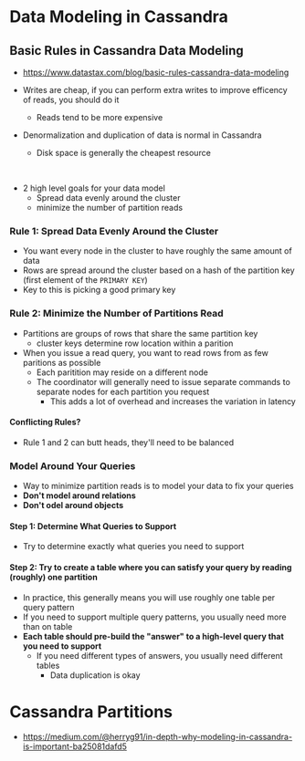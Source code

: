 # Data Modeling in Cassandra

## Basic Rules in Cassandra Data Modeling

- https://www.datastax.com/blog/basic-rules-cassandra-data-modeling

- Writes are cheap, if you can perform extra writes to improve efficency of reads, you should do it
    - Reads tend to be more expensive
- Denormalization and duplication of data is normal in Cassandra
    - Disk space is generally the cheapest resource

<br>

- 2 high level goals for your data model
    - Spread data evenly around the cluster
    - minimize the number of partition reads

### Rule 1: Spread Data Evenly Around the Cluster

- You want every node in the cluster to have roughly the same amount of data
- Rows are spread around the cluster based on a hash of the partition key (first element of the `PRIMARY KEY`)
- Key to this is picking a good primary key

### Rule 2: Minimize the Number of Partitions Read

- Partitions are groups of rows that share the same partition key
    - cluster keys determine row location within a parition
- When you issue a read query, you want to read rows from as few paritions as possible
    - Each paritition may reside on a different node
    - The coordinator will generally need to issue separate commands to separate nodes for each partition you request
        - This adds a lot of overhead and increases the variation in latency

#### Conflicting Rules?

- Rule 1 and 2 can butt heads, they'll need to be balanced

### Model Around Your Queries

- Way to minimize partition reads is to model your data to fix your queries
- **Don't model around relations**
- **Don't odel around objects**

#### Step 1: Determine What Queries to Support

- Try to determine exactly what queries you need to support

#### Step 2: Try to create a table where you can satisfy your query by reading (roughly) one partition

- In practice, this generally means you will use roughly one table per query pattern
- If you need to support multiple query patterns, you usually need more than on table
- **Each table should pre-build the "answer" to a high-level query that you need to support**
    - If you need different types of answers, you usually need different tables
        - Data duplication is okay


# Cassandra Partitions

- https://medium.com/@herryg91/in-depth-why-modeling-in-cassandra-is-important-ba25081dafd5